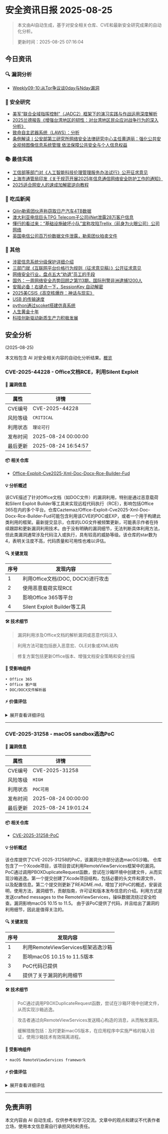 
# 安全资讯日报 2025-08-25

> 本文由AI自动生成，基于对安全相关仓库、CVE和最新安全研究成果的自动化分析。
> 
> 更新时间：2025-08-25 07:16:04

<!-- more -->

## 今日资讯

### 🔍 漏洞分析

* [Weekly09-10:从Tor争议谈0day与Nday漏洞](https://mp.weixin.qq.com/s?__biz=MzI5MjY4MTMyMQ==&mid=2247492355&idx=1&sn=fd9af7042438d4b87dd6d5dbeed72403)

### 🔬 安全研究

* [美军“联合全域指挥控制”（JADC2）框架下的演习实践与作战运用深度解析](https://mp.weixin.qq.com/s?__biz=MzkyMjY1MTg1MQ==&mid=2247495592&idx=1&sn=3d3c33a6a40f625d56b9277db33ab8fd)
* [2025兰德报告《增强台湾地区的韧性：对台湾地区民众应对战争行为的深入分析》](https://mp.weixin.qq.com/s?__biz=MzkyMjY1MTg1MQ==&mid=2247495592&idx=2&sn=fb6f6b73d85b14fd3902a3a766a0a58a)
* [致命自主武器系统（LAWS）：分析](https://mp.weixin.qq.com/s?__biz=MzkyMjY1MTg1MQ==&mid=2247495592&idx=4&sn=b79d518f3a2910210244b3307f30c0b4)
* [条例解读丨公安部第三研究所网络安全法律研究中心主任黄道丽：强化公共安全视频图像信息系统管理 依法保障公共安全与个人信息权益](https://mp.weixin.qq.com/s?__biz=MzI0NjM3MTY1MA==&mid=2247484521&idx=1&sn=045c16a044b7416de61ee478227e7280)

### 📚 最佳实践

* [工信部等部门对《人工智能科技伦理管理服务办法试行》公开征求意见](https://mp.weixin.qq.com/s?__biz=MzkxNTI2NTQxOA==&mid=2247498642&idx=1&sn=080d358be9df4667168535bee8fca346)
* [上海市通管局印发《关于规范开展2025年信息通信网络安全防护工作的通知》](https://mp.weixin.qq.com/s?__biz=MzkxNTI2NTQxOA==&mid=2247498642&idx=2&sn=5b84fb9ee9ada8c2f8ddc2885b48f00c)
* [2025适合网安人的速成加解密逆向教程](https://mp.weixin.qq.com/s?__biz=MzkzNDI5NjEzMQ==&mid=2247485336&idx=2&sn=068a7b6a336056ae6841eab5a19391cf)

### 🍉 吃瓜新闻

* [Qilin勒索团伙声称窃取日产汽车4TB数据](https://mp.weixin.qq.com/s?__biz=MzkxNTI2NTQxOA==&mid=2247498642&idx=4&sn=672c5323d88e77fd85a5845a05cfbd7f)
* [澳大利亚电信巨头TPG Telecom子公司iiNet泄露28万客户信息](https://mp.weixin.qq.com/s?__biz=MzkxNTI2NTQxOA==&mid=2247498642&idx=5&sn=499bcafe399fc52fb84d4c8b039c3c21)
* [懂行的看过来：“基础设施破坏小队”宣称攻陷Trellix（前身为火眼公司）公司网络](https://mp.weixin.qq.com/s?__biz=MzU3MDM2NzkwNg==&mid=2247486639&idx=1&sn=4f8da13fbfbffb351e310be16430d48e)
* [英国电信公司百万份数据文件泄露，勒索团伙拍卖文件](https://mp.weixin.qq.com/s?__biz=Mzg2NjY2MTI3Mg==&mid=2247501364&idx=2&sn=fdde90ce23ee7d5e9352a87e87dd0c33)

### 📌 其他

* [涉密信息系统分级保护详细介绍](https://mp.weixin.qq.com/s?__biz=MzkxMjczNzAzMA==&mid=2247486317&idx=1&sn=d9fa57ae788465f83d1c085dad34a043)
* [三部门就《互联网平台价格行为规则（征求意见稿）》公开征求意见](https://mp.weixin.qq.com/s?__biz=MzkxNTI2NTQxOA==&mid=2247498642&idx=3&sn=b1e2351f851248ae4bd1fe022ecea1db)
* [网络安全行业，盘点五大“劝退”员工的手段](https://mp.weixin.qq.com/s?__biz=MzUzNjkxODE5MA==&mid=2247493234&idx=1&sn=2d36d381fc59dc466890e1a8813c6793)
* [国外：一周网络安全态势回顾之第113期，国际刑警非洲逮捕1200人](https://mp.weixin.qq.com/s?__biz=Mzg2NjY2MTI3Mg==&mid=2247501364&idx=1&sn=2f7b701791f28795727ac3e5ff31dea6)
* [安服必备！右键点一下，SessionKey 自动解密](https://mp.weixin.qq.com/s?__biz=MzkzNDI5NjEzMQ==&mid=2247485336&idx=1&sn=9ecbd25b08109283e24c5b9fc32fc3cf)
* [2025美CSIS《高空核爆炸：神话与现实》](https://mp.weixin.qq.com/s?__biz=MzkyMjY1MTg1MQ==&mid=2247495592&idx=3&sn=560e28ef59ba2a78d1e5731ead726e7d)
* [USB 的传输速度](https://mp.weixin.qq.com/s?__biz=Mzk0MTI4NTIzNQ==&mid=2247494755&idx=1&sn=2c3668a75e9c431657bb6ce233306de6)
* [python通过scoket搭建仿真系统](https://mp.weixin.qq.com/s?__biz=Mzk0NTc2MTMxNQ==&mid=2247484139&idx=1&sn=601197e108de3dd8a79d8d455c0c8421)
* [人生黄金十年](https://mp.weixin.qq.com/s?__biz=MzkyNjM0MjQ2Mw==&mid=2247483824&idx=1&sn=c34c6f626c89baf7963cb5c431a45133)
* [科技创新驱动新质生产力积极发展](https://mp.weixin.qq.com/s?__biz=MzI1OTExNDY1NQ==&mid=2651621659&idx=1&sn=08decdf991430a41fdf0c53ff64dc503)

## 安全分析
(2025-08-25)

本文档包含 AI 对安全相关内容的自动化分析结果。[概览](https://blog.897010.xyz/c/today)


### CVE-2025-44228 - Office文档RCE，利用Silent Exploit

#### 📌 漏洞信息

| 属性 | 详情 |
|------|------|
| CVE编号 | CVE-2025-44228 |
| 风险等级 | `CRITICAL` |
| 利用状态 | `理论可行` |
| 发布时间 | 2025-08-24 00:00:00 |
| 最后更新 | 2025-08-24 16:54:57 |

#### 📦 相关仓库

- [Office-Exploit-Cve2025-Xml-Doc-Docx-Rce-Builder-Fud](https://github.com/Caztemaz/Office-Exploit-Cve2025-Xml-Doc-Docx-Rce-Builder-Fud)

#### 💡 分析概述

该CVE描述了针对Office文档（如DOC文件）的漏洞利用，特别是通过恶意载荷和Silent Exploit Builder等工具来实现远程代码执行（RCE），影响包括Office 365在内的多个平台。仓库Caztemaz/Office-Exploit-Cve2025-Xml-Doc-Docx-Rce-Builder-Fud可能包含利用该CVE的POC或EXP，或者一个用于构建此类利用的框架。最新提交显示，仓库的LOG文件被频繁更新，可能表示作者在持续跟踪和更新漏洞利用技术。由于没有明确的漏洞细节，无法判断具体利用方法，但此类漏洞通常涉及代码注入或执行，具有较高的威胁等级。该仓库的star数为4，表明关注度不高，代码质量和可用性也难以评估。

#### 🔍 关键发现

| 序号 | 发现内容 |
|------|----------|
| 1 | 利用Office文档(DOC, DOCX)进行攻击 |
| 2 | 使用恶意载荷实现RCE |
| 3 | 影响Office 365等平台 |
| 4 | Silent Exploit Builder等工具 |

#### 🛠️ 技术细节

> 漏洞利用涉及Office文档的解析漏洞或恶意代码注入

> 利用方法可能包括嵌入恶意宏、OLE对象或XML结构

> 修复方案包括更新Office版本、增强文档安全策略和安全扫描


#### 🎯 受影响组件

```
• Office 365
• Office 客户端
• DOC/DOCX文件解析器
```

#### ⚡ 价值评估

<details>
<summary>展开查看详细评估</summary>

该CVE描述了RCE漏洞，且涉及Office文档，影响广泛，虽然没有给出具体细节，但漏洞利用的可能性高，且危害严重。另外，相关仓库的存在，表明存在POC或者利用框架的可能性，因此具有一定的价值。
</details>

---

### CVE-2025-31258 - macOS sandbox逃逸PoC

#### 📌 漏洞信息

| 属性 | 详情 |
|------|------|
| CVE编号 | CVE-2025-31258 |
| 风险等级 | `HIGH` |
| 利用状态 | `POC可用` |
| 发布时间 | 2025-08-24 00:00:00 |
| 最后更新 | 2025-08-24 19:01:24 |

#### 📦 相关仓库

- [CVE-2025-31258-PoC](https://github.com/BODE987/CVE-2025-31258-PoC)

#### 💡 分析概述

该仓库提供了CVE-2025-31258的PoC，该漏洞允许部分逃逸macOS沙箱。 仓库包含了一个Xcode项目，该项目尝试利用RemoteViewServices框架中的漏洞。PoC通过调用PBOXDuplicateRequest函数，尝试在沙箱环境中创建文件，从而实现沙箱逃逸。第一个提交创建了Xcode项目结构，包括必要的头文件和源文件，以及配置信息。第二个提交则更新了README.md，增加了对PoC的概述，安装说明，使用方法，漏洞细节，贡献指南，许可证和版本发布信息的介绍。利用方式是发送crafted messages to the RemoteViewServices，操纵数据流绕过安全检查。漏洞影响macOS 10.15 to 11.5。  由于该PoC提供了代码，并且给出了漏洞的利用细节，因此是值得关注的。

#### 🔍 关键发现

| 序号 | 发现内容 |
|------|----------|
| 1 | 利用RemoteViewServices框架逃逸沙箱 |
| 2 | 影响macOS 10.15 to 11.5版本 |
| 3 | PoC代码已提供 |
| 4 | 提供了关于漏洞的利用细节 |

#### 🛠️ 技术细节

> PoC通过调用PBOXDuplicateRequest函数，尝试在沙箱环境中创建文件，从而实现沙箱逃逸。

> 攻击者通过向RemoteViewServices发送精心构造的消息，从而触发漏洞。

> 缓解措施包括：及时更新macOS版本，在应用程序中实施严格的输入验证，使用沙箱技术有效隔离进程。


#### 🎯 受影响组件

```
• macOS RemoteViewServices framework
```

#### ⚡ 价值评估

<details>
<summary>展开查看详细评估</summary>

该PoC提供了可运行的代码，详细介绍了漏洞利用方法，明确指出了受影响的macOS版本，满足了漏洞价值判断标准。
</details>

---


## 免责声明
本文内容由 AI 自动生成，仅供参考和学习交流。文章中的观点和建议不代表作者立场，使用本文信息需自行承担风险和责任。
